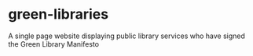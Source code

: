 # green-libraries
A single page website displaying public library services who have signed the Green Library Manifesto

